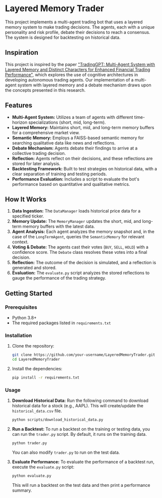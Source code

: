 # Layered Memory Trader

This project implements a multi-agent trading bot that uses a layered memory system to make trading decisions. The agents, each with a unique personality and risk profile, debate their decisions to reach a consensus. The system is designed for backtesting on historical data.

## Inspiration

This project is inspired by the paper ["TradingGPT: Multi-Agent System with Layered Memory and Distinct Characters for Enhanced Financial Trading Performance"](https://arxiv.org/abs/2309.03736), which explores the use of cognitive architectures in developing autonomous trading agents. Our implementation of a multi-agent system with layered memory and a debate mechanism draws upon the concepts presented in this research.

## Features

- **Multi-Agent System:** Utilizes a team of agents with different time-horizon specializations (short, mid, long-term).
- **Layered Memory:** Maintains short, mid, and long-term memory buffers for a comprehensive market view.
- **Semantic Memory:** Employs a FAISS-based semantic memory for searching qualitative data like news and reflections.
- **Debate Mechanism:** Agents debate their findings to arrive at a collective trading decision.
- **Reflection:** Agents reflect on their decisions, and these reflections are stored for later analysis.
- **Backtesting Framework:** Built to test strategies on historical data, with a clear separation of training and testing periods.
- **Performance Evaluation:** Includes a script to evaluate the bot's performance based on quantitative and qualitative metrics.

## How It Works

1.  **Data Ingestion:** The `DataManager` loads historical price data for a specified ticker.
2.  **Memory Update:** The `MemoryManager` updates the short, mid, and long-term memory buffers with the latest data.
3.  **Agent Analysis:** Each agent analyzes the memory snapshot and, in the case of the `LongTermAgent`, queries the `SemanticMemory` for relevant context.
4.  **Voting & Debate:** The agents cast their votes (`BUY`, `SELL`, `HOLD`) with a confidence score. The `Debate` class resolves these votes into a final decision.
5.  **Reflection:** The outcome of the decision is simulated, and a reflection is generated and stored.
6.  **Evaluation:** The `evaluate.py` script analyzes the stored reflections to gauge the performance of the trading strategy.

## Getting Started

### Prerequisites

- Python 3.8+
- The required packages listed in `requirements.txt`

### Installation

1.  Clone the repository:
    ```bash
    git clone https://github.com/your-username/LayeredMemoryTrader.git
    cd LayeredMemoryTrader
    ```
2.  Install the dependencies:
    ```bash
    pip install -r requirements.txt
    ```

### Usage

1.  **Download Historical Data:**
    Run the following command to download historical data for a stock (e.g., AAPL). This will create/update the `historical_data.csv` file.
    ```bash
    python scripts/download_historical_data.py
    ```

2.  **Run a Backtest:**
    To run a backtest on the training or testing data, you can run the `trader.py` script. By default, it runs on the training data.
    ```bash
    python trader.py
    ```
    You can also modify `trader.py` to run on the test data.

3.  **Evaluate Performance:**
    To evaluate the performance of a backtest run, execute the `evaluate.py` script:
    ```bash
    python evaluate.py
    ```
    This will run a backtest on the test data and then print a performance summary.
